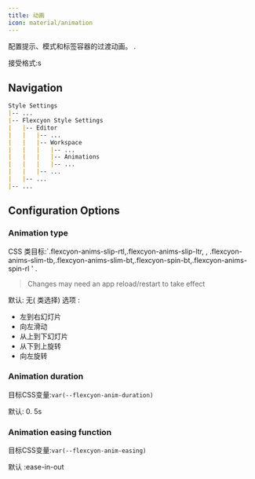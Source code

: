 ```yaml
---
title: 动画
icon: material/animation
---
```


配置提示、模式和标签容器的过渡动画。
.

接受格式:s

## Navigation

```md
Style Settings
|-- ...
|-- Flexcyon Style Settings
|   |-- Editor
|   |   |-- ...
|   |   |-- Workspace
|   |   |   |-- ...
|   |   |   |-- Animations
|   |   |   |-- ...
|   |   |-- ...
|   |-- ...
|-- ...
```

## Configuration Options

### Animation type

CSS 类目标:`.flexcyon-anims-slip-rtl,.flexcyon-anims-slip-ltr,
,
.flexcyon-anims-slim-tb,.flexcyon-anims-slim-bt,.flexcyon-spin-bt,.flexcyon-anims-spin-rl ' .
> Changes may need an app reload/restart to take effect

默认: 无( 类选择)
选项 :

- 左到右幻灯片
- 向左滑动
- 从上到下幻灯片
- 从下到上旋转
- 向左旋转

### Animation duration

目标CSS变量:`var(--flexcyon-anim-duration)`

默认: 0. 5s

### Animation easing function

目标CSS变量:`var(--flexcyon-anim-easing)`

默认 :ease-in-out

